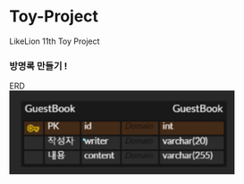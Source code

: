 # Toy-Project
LikeLion 11th Toy Project <br/>

### 방명록 만들기 !
ERD<br/>
<img src="./ERD.png" height=150></a><br/>
